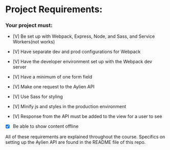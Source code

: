 # Project Requirements:

### Your project must:

- [V] Be set up with Webpack, Express, Node, and Sass, and Service Workers(not works)

- [V] Have separate dev and prod configurations for Webpack

- [V] Have the developer environment set up with the Webpack dev server

- [V] Have a minimum of one form field

- [V] Make one request to the Aylien API

- [V] Use Sass for styling

- [V] Minify js and styles in the production environment

- [V] Response from the API must be added to the view for a user to see 

- [X] Be able to show content offline

All of these requirements are explained throughout the course. Specifics on setting up the Aylien API are found in the README file of this repo.
